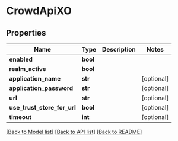 # CrowdApiXO

## Properties
Name | Type | Description | Notes
------------ | ------------- | ------------- | -------------
**enabled** | **bool** |  | 
**realm_active** | **bool** |  | 
**application_name** | **str** |  | [optional] 
**application_password** | **str** |  | [optional] 
**url** | **str** |  | [optional] 
**use_trust_store_for_url** | **bool** |  | [optional] 
**timeout** | **int** |  | [optional] 

[[Back to Model list]](../README.md#documentation-for-models) [[Back to API list]](../README.md#documentation-for-api-endpoints) [[Back to README]](../README.md)


